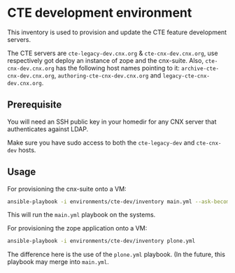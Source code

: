 # CTE development environment

This inventory is used to provision and update the CTE feature development servers.

The CTE servers are ``cte-legacy-dev.cnx.org`` & ``cte-cnx-dev.cnx.org``, use respectively got deploy an instance of zope and the cnx-suite. Also, ``cte-cnx-dev.cnx.org`` has the following host names pointing to it: ``archive-cte-cnx-dev.cnx.org``, ``authoring-cte-cnx-dev.cnx.org`` and ``legacy-cte-cnx-dev.cnx.org``.

## Prerequisite

You will need an SSH public key in your homedir for any CNX server that authenticates against LDAP.

Make sure you have sudo access to both the ``cte-legacy-dev`` and ``cte-cnx-dev`` hosts.

## Usage

For provisioning the cnx-suite onto a VM:

```sh
ansible-playbook -i environments/cte-dev/inventory main.yml --ask-become-pass
```

This will run the ``main.yml`` playbook on the systems.

For provisioning the zope application onto a VM:

```sh
ansible-playbook -i environments/cte-dev/inventory plone.yml
```

The difference here is the use of the ``plone.yml`` playbook. (In the future, this playbook may merge into ``main.yml``.
